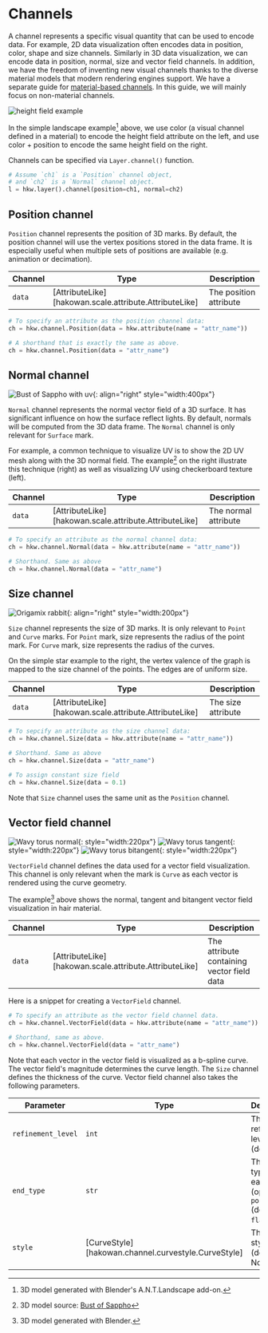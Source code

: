 # Channels

A channel represents a specific visual quantity that can be used to encode data. For example, 2D
data visualization often encodes data in position, color, shape and size channels. Similarly in 3D
data visualization, we can encode data in position, normal, size and vector field channels. In
addition, we have the freedom of inventing new visual channels thanks to the diverse material models
that modern rendering engines support. We have a separate guide for [material-based
channels](material.md). In this guide, we will mainly focus on non-material channels.

![height field example](../images/height_field.svg)

In the simple landscape example[^1] above, we use color (a visual channel defined in a material) to
encode the height field attribute on the left, and use color + position to encode the same height
field on the right.

[^1]: 3D model generated with Blender's A.N.T.Landscape add-on.

Channels can be specified via `Layer.channel()` function.

```py
# Assume `ch1` is a `Position` channel object,
# and `ch2` is a `Normal` channel object.
l = hkw.layer().channel(position=ch1, normal=ch2)
```

## Position channel

`Position` channel represents the position of 3D marks. By default, the position channel will
use the vertex positions stored in the data frame. It is especially useful when multiple sets of
positions are available (e.g. animation or decimation).

| Channel | Type | Description |
|---------|------|-------------|
| `data` | [AttributeLike][hakowan.scale.attribute.AttributeLike] | The position attribute |

```py
# To specify an attribute as the position channel data:
ch = hkw.channel.Position(data = hkw.attribute(name = "attr_name"))

# A shorthand that is exactly the same as above.
ch = hkw.channel.Position(data = "attr_name")
```

## Normal channel

![Bust of Sappho with uv](../images/bust_uv.svg){: align="right" style="width:400px"}

`Normal` channel represents the normal vector field of a 3D surface. It has significant influence on
how the surface reflect lights. By default, normals will be computed from the 3D data frame. The
`Normal` channel is only relevant for `Surface` mark.

For example, a common technique to visualize UV is to show the 2D UV mesh along with the 3D normal
field. The example[^2] on the right illustrate this technique (right) as well as visualizing UV using
checkerboard texture (left).

[^2]: 3D model source: [Bust of Sappho](https://www.thingiverse.com/thing:14565)

| Channel | Type | Description |
|---------|------|-------------|
| `data` | [AttributeLike][hakowan.scale.attribute.AttributeLike] | The normal attribute |


```py
# To specify an attribute as the normal channel data:
ch = hkw.channel.Normal(data = hkw.attribute(name = "attr_name"))

# Shorthand. Same as above
ch = hkw.channel.Normal(data = "attr_name")
```

## Size channel

![Origamix rabbit](../images/star.svg){: align="right" style="width:200px"}

`Size` channel represents the size of 3D marks. It is only relevant to `Point` and `Curve` marks.
For `Point` mark, size represents the radius of the point mark. For `Curve` mark, size represents
the radius of the curves.

On the simple star example to the right, the vertex valence of the graph is mapped to the size
channel of the points. The edges are of uniform size.

| Channel | Type | Description |
|---------|------|-------------|
| `data` | [AttributeLike][hakowan.scale.attribute.AttributeLike] | The size attribute |

```py
# To sepcify an attribute as the size channel data:
ch = hkw.channel.Size(data = hkw.attribute(name = "attr_name"))

# Shorthand. Same as above
ch = hkw.channel.Size(data = "attr_name")

# To assign constant size field
ch = hkw.channel.Size(data = 0.1)
```

Note that `Size` channel uses the same unit as the `Position` channel.

## Vector field channel

![Wavy torus normal](../images/wavy_torus_normal.png){: style="width:220px"}
![Wavy torus tangent](../images/wavy_torus_tangent.png){: style="width:220px"}
![Wavy torus bitangent](../images/wavy_torus_bitangent.png){: style="width:220px"}

`VectorField` channel defines the data used for a vector field visualization. This channel is only
relevant when the mark is `Curve` as each vector is rendered using the curve geometry.

The example[^3] above shows the normal, tangent and bitangent vector field visualization in hair
material.

[^3]: 3D model generated with Blender.

| Channel | Type | Description |
|-----------|------|-------------|
| `data` | [AttributeLike][hakowan.scale.attribute.AttributeLike] | The attribute containing vector field data |


Here is a snippet for creating a `VectorField` channel.

```py
# To specify an attribute as the vector field channel data.
ch = hkw.channel.VectorField(data = hkw.attribute(name = "attr_name"))

# Shorthand, same as above.
ch = hkw.channel.VectorField(data = "attr_name")
```

Note that each vector in the vector field is visualized as a b-spline curve. The vector field's
magnitude determines the curve length. The `Size` channel defines the thickness of the curve.
Vector field channel also takes the following parameters.

| Parameter | Type | Description |
|-----------|------|-------------|
| `refinement_level` | `int` | The refinement level (default: 0) |
| `end_type` | `str` | The end type of each vector (options: `point` (default), `flat`) |
| `style` | [CurveStyle][hakowan.channel.curvestyle.CurveStyle] | The curve style to use (default: None) |

